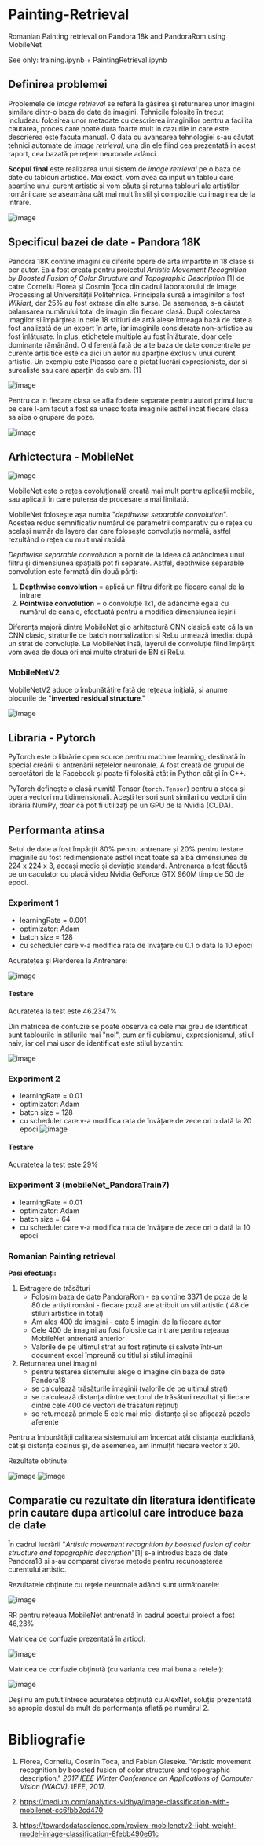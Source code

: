 # Painting-Retrieval
Romanian Painting retrieval on Pandora 18k and PandoraRom using MobileNet

See only: training.ipynb  + PaintingRetrieval.ipynb

## Definirea problemei

Problemele de *image retrieval* se referă la găsirea și returnarea unor imagini similare dintr-o baza de date de imagini. Tehnicile folosite în trecut includeau folosirea unor metadate cu descrierea imaginilior pentru a facilita cautarea, proces care poate dura foarte mult in cazurile in care este descrierea este facuta manual.
O data cu avansarea tehnologiei s-au căutat tehnici automate de *image retrieval*, una din ele fiind cea prezentată in acest raport, cea bazată pe rețele neuronale adânci. 

**Scopul final** este realizarea unui sistem de *image retrieval* pe o baza de date cu tablouri artistice. Mai exact, vom avea ca input un tablou care aparține unui curent artistic și vom căuta și returna tablouri ale artiștilor români care se aseamăna cât mai mult în stil și compozitie cu imaginea de la intrare.  

![image](https://user-images.githubusercontent.com/86794414/229105165-66693b05-e2e4-47dd-aa34-7bd6b16055e3.png)

## Specificul bazei de date - Pandora 18K

Pandora 18K contine imagini cu diferite opere de arta impartite in 18 clase si per autor. Ea a fost creata pentru proiectul *Artistic Movement Recognition by Boosted Fusion of Color Structure and Topographic Description* [1] de catre Corneliu Florea și Cosmin Țoca din cadrul laboratorului de Image Processing al Universității Politehnica. Principala sursă a imaginilor a fost *Wikiart*, dar 25% au fost extrase din alte surse. De asemenea, s-a căutat balansarea numărului total de imagin din fiecare clasă. După colectarea imagilor si împărțirea in cele 18 stitluri de artă alese întreaga bază de date a fost analizată de un expert în arte, iar imaginile considerate non-artistice au fost înlăturate. În plus, etichetele multiple au fost înlăturate, doar cele dominante rămânând. 
O  diferență față de alte baza de date concentrate pe curente artisitice este ca aici un autor nu aparține exclusiv unui curent artistic. Un exemplu este Picasso care a pictat lucrări expresioniste, dar si surealiste sau care aparțin de cubism. [1]

![image](https://user-images.githubusercontent.com/86794414/229105233-701613e0-00f9-4e4d-a0e6-91e987f296a9.png)


Pentru ca in fiecare clasa se afla foldere separate pentru autori primul lucru pe care l-am facut a fost sa unesc toate imaginile astfel incat fiecare clasa sa aiba o grupare de poze. 

![image](https://user-images.githubusercontent.com/86794414/229105292-b13d1ae7-bd84-4b43-abf3-ad60ff4c4dca.png)

## Arhictectura - MobileNet
![image](https://user-images.githubusercontent.com/86794414/229105341-3e2383b3-4892-4aa0-b75e-821f6acd44b8.png)

MobileNet este o rețea covoluțională creată mai mult pentru aplicații mobile, sau aplicații în care puterea de procesare a mai limitată.

MobileNet folosește așa numita "*depthwise separable convolution*". Acestea reduc semnificativ numărul de parametrii comparativ cu o rețea cu același număr de layere dar care folosește convoluția normală, astfel rezultând o rețea cu mult mai rapidă.

*Depthwise separable convolution* a pornit de la ideea că adâncimea unui filtru și dimensiunea spațială pot fi separate. Astfel, depthwise separable convolution este formată din două părți:

1. **Depthwise convolution** = aplică un filtru diferit pe fiecare canal de la intrare
2. **Pointwise convolution** = o convoluție 1x1, de adâncime egala cu numărul de canale, efectuată pentru a modifica dimensiunea ieșirii

Diferența majoră dintre MobileNet și o arhitectură CNN clasică este că la un CNN clasic, straturile de batch normalization si ReLu urmează imediat după un strat de convoluție. La MobileNet insă, layerul de convoluție fiind împărțit vom avea de doua ori mai multe straturi de BN si ReLu.

### MobileNetV2

MobileNetV2 aduce o îmbunătățire față de rețeaua inițială, și anume blocurile de "**inverted residual structure**."

![image](https://user-images.githubusercontent.com/86794414/229105453-aff5de11-d197-4b90-8d60-240c27f7d6ee.png)


## Libraria - Pytorch

PyTorch este o librărie open source pentru machine learning, destinată în special creârii și antrenării rețelelor neuronale. A fost creată de grupul de cercetători de la Facebook și poate fi folosită atât in Python cât și în C++.

PyTorch definește o clasă numită Tensor (`torch.Tensor`) pentru a stoca și opera vectori multidimensionali. Acești tensori sunt similari cu vectorii din librăria NumPy, doar că pot fi utilizați pe un GPU de la Nvidia (CUDA).


## Performanta atinsa 

Setul de date a fost împărțit 80% pentru antrenare și 20% pentru testare. Imaginile au fost redimensionate astfel încat toate să aibă dimensiunea de 224 x 224 x 3, aceași medie și deviație standard. Antrenarea a fost făcută pe un caculator cu placă video Nvidia GeForce GTX 960M timp de 50 de epoci.

### Experiment 1 

- learningRate = 0.001
- optimizator: Adam
- batch size = 128
- cu scheduler care v-a modifica rata de învățare cu 0.1 o dată la 10 epoci

Acuratețea și Pierderea la Antrenare:

![image](https://user-images.githubusercontent.com/86794414/229105521-950f1838-f748-4701-82e7-81dd277f0ab6.png)

#### Testare
Acuratetea la test este 46.2347%

Din matricea de confuzie se poate observa că cele mai greu de identificat sunt tablourile in stilurile mai "noi", cum ar fi cubismul, expresionismul, stilul naiv, iar cel mai usor de identificat este stilul byzantin:

![image](https://user-images.githubusercontent.com/86794414/229105641-33a2b46a-2723-4b3d-a7e2-c9d5acfda87c.png)

### Experiment 2
- learningRate = 0.01
- optimizator: Adam
- batch size = 128
- cu scheduler care v-a modifica rata de învățare de zece ori o dată la 20 epoci
![image](https://user-images.githubusercontent.com/86794414/229105697-29a5438c-0aed-4c6d-9401-f290e4f9828c.png)
#### Testare
Acuratetea la test este 29%

### Experiment 3 (mobileNet_PandoraTrain7)
 
- learningRate = 0.01
- optimizator: Adam
- batch size = 64
- cu scheduler care v-a modifica rata de învățare de zece ori o dată la 10 epoci


### Romanian Painting retrieval 

**Pasi efectuați:**
1. Extragere de trăsături
	- Folosim baza de date PandoraRom 
			- ea contine 3371 de poza de la 80 de artiști români
			- fiecare poză are atribuit un stil artistic ( 48 de stiluri artistice în total)
	- Am ales 400 de imagini - cate 5 imagini de la fiecare autor
	- Cele 400 de imagini au fost folosite ca intrare pentru rețeaua MobileNet antrenată anterior
	- Valorile de pe ultimul strat au fost reținute și salvate într-un document excel împreună cu titlul și stilul imaginii
2. Returnarea unei imagini
	- pentru testarea sistemului alege o imagine din baza de date Pandora18
	- se calculează trăsăturile imaginii (valorile de pe ultimul strat)
	- se calculează distanța dintre vectorul de trăsături rezultat și fiecare dintre cele 400 de vectori de trăsături reținuți
	- se returnează primele 5 cele mai mici distanțe și se afișează pozele aferente

Pentru a îmbunătății calitatea sistemului am încercat atât distanța euclidiană, cât și distanța cosinus și, de asemenea, am înmulțit fiecare vector x 20. 

Rezultate obținute: 

![image](https://user-images.githubusercontent.com/86794414/229105852-df7849a7-4c19-4f40-93be-55a564847895.png)
![image](https://user-images.githubusercontent.com/86794414/229106108-817d04d5-f0bf-4fe0-9616-49fd75b092ac.png)



## Comparatie cu rezultate din literatura identificate prin cautare dupa articolul care introduce baza de date


În cadrul lucrării "*Artistic movement recognition by boosted fusion of color structure and topographic description*"[1] s-a introdus baza de date Pandora18 și s-au comparat diverse metode pentru recunoașterea curentului artistic. 

Rezultatele obținute cu rețele neuronale adânci sunt următoarele:

![image](https://user-images.githubusercontent.com/86794414/229105956-ca14741d-5dfd-4041-b32a-8efdd23eeeaf.png)

RR pentru rețeaua MobileNet antrenată în cadrul acestui proiect a fost 46,23%

Matricea de confuzie prezentată în articol:

![image](https://user-images.githubusercontent.com/86794414/229105970-1728632b-7268-4870-9a92-65e6910b4433.png)

Matricea de confuzie obținută (cu varianta cea mai buna a retelei):

![image](https://user-images.githubusercontent.com/86794414/229106017-78140ae4-95a3-411d-aa57-29cdb7bca7ac.png)

Deși nu am putut întrece acuratețea obținută cu AlexNet, soluția prezentată se apropie destul de mult de performanța aflată pe numărul 2.

# Bibliografie

1. Florea, Corneliu, Cosmin Toca, and Fabian Gieseke. "Artistic movement recognition by boosted fusion of color structure and topographic description." _2017 IEEE Winter Conference on Applications of Computer Vision (WACV)_. IEEE, 2017.

2. https://medium.com/analytics-vidhya/image-classification-with-mobilenet-cc6fbb2cd470

3. https://towardsdatascience.com/review-mobilenetv2-light-weight-model-image-classification-8febb490e61c
